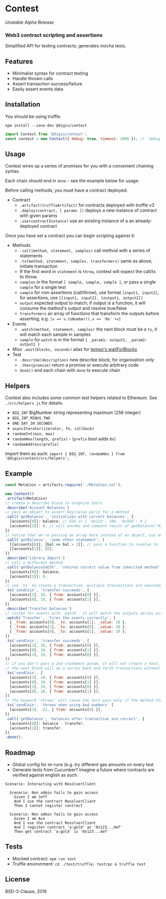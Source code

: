 # Contest

*Unstable Alpha Release*

### Web3 contract scripting and assertions

Simplified API for testing contracts; generates mocha tests.

## Features

* Minimalist syntax for contract testing
* Handle thrown calls
* Assert transaction success/failure
* Easily assert events data

## Installation

You should be using truffle.

```
npm install --save-dev @digix/contest
```

```javascript
import Contest from '@digix/contest';
const contest = new Contest({ debug: true, timeout: 2000 }); // `debug` defaults to false
```

## Usage

Contest wires up a series of promises for you with a convenient chaining syntax.

Each chain should end in `done` - see the example below for usage.

Before calling methods, you must have a contract deployed:

* Contract
  * `.artifact(truffleArtifact)` for contracts deployed with truffle v3
  * `.deploy(contract, [ params ])` deploys a new instance of contract with given params
  * `.use(contractInstance)` use an existing instance of a an already-deployed contract

Once you have set a contract you can begin scripting against it:

* Methods
  * `.call(method, statement, samples)` call method with a series of statements
  * `.tx(method, statement, samples, transformers)` same as above, initiate transaction
  * If the first word in `statement` is `throw`, contest will expect the call/tx to throw.
  * `samples` in the format `[ sample, sample, sample ]`, or pass a single `sample` for a single test
  * `sample` for non-assertions (call/throw), use format `[input1, input2]`, for assertions, use `[[input1, input2], [output1, output2]]`
  * `output` expected output to match; if output is a function, it will consume the method's output and resolve true/false
  * `transformers` an array of functions that transform the outputs before asserting; e.g. `[v => v.toNumber(),v => '0x' +v]`
* Events
  * `.watch(method, statement, samples)` the next block must be a `tx`, it will match each sample in samples
  * `sample` for `watch` is in the format `{ _param1: output1, _param2: output2 }`
* Misc
  `.wait(blocks, seconds)` alias for [tempo's waitForBlocks](https://github.com/DigixGlobal/tempo)
* Test
  * `.describe(description)` new describe block; for organixation only
  * `.then(promise)` return a promise or execute arbitrary code
  * `done()` end each chain with `done` to execute chain


## Helpers

Contest also includes some common test helpers related to Ethereum. See `./src/helpers.js` for details.

* `BIG_INT` BigNumber string representing maximum (256 integer)
* `BIG_INT_MINUS_TWO`
* `ONE_DAY_IN_SECONDS`
* `asyncIterator(iterator, fn, callback)`
* `randomInt(min, max)`
* `randomHex(length, prefix)` - (`prefix` bool adds `0x`)
* `randomAddress(prefix)`

Import them as such: `import { BIG_INT, randomHex } from '@digix/contest/src/helpers';`

## Example

```javascript
const MetaCoin = artifacts.require('./MetaCoin.sol');

new Contest()
.artifact(MetaCoin)
// create a describe block to oragnise tests
.describe('Account Balances')
// pass an object to assert key/value paris for a method
.call('getBalance', 'initializes with correct balances', {
  [accounts[0]]: balance, // ES6 => { '0x123': 100, '0x456': 0 }
  [accounts[1]]: 0, // will envoke and compare result of getBalance('0x456')
})
// notice that we're passing an array here instead of an object, use multi-input-output syntax
.call('getBalance', 'some other statement', [
  [[accounts[0]], [bal => bal > 2]], // pass a function to resolve to `true` rather than equality assertion
  [[accounts[1]], [0],
])
.describe('Library Import')
// call a different method
.call('getBalanceInEth', 'returns correct value from inherited method', {
  [accounts[0]]: balance,
  [accounts[1]]: 0,
})
// use `tx` to create a transaction. multiple transactions are executed in series
.tx('sendCoin', 'transfer succeeds', [
  [accounts[1], 10, { from: accounts[0] }],
  [accounts[0], 10, { from: accounts[1] }],
})
.describe('Transfer balances')
// listen for events with `watch`. it will match the outputs series with the next `tx` block
.watch('Transfer', 'fires the events correctly', [
  { _from: accounts[0], _to: accounts[1], _value: 10 },
  { _from: accounts[1], _to: accounts[0], _value: 10 },
  { _from: accounts[0], _to: accounts[1], _value: 10 },
])
.tx('sendCoin', 'transfer succeeds', [
  [accounts[1], 10, { from: accounts[0] }],
  [accounts[0], 10, { from: accounts[1] }],
  [accounts[1], 10, { from: accounts[0] }],
])
// if you don't pass a 2nd statement param, it will not create a test, but will executed before the next block with a statements
// the next block will do a series back and forth transactions without asserting
.tx('sendCoin', [
  [accounts[1], 10, { from: accounts[0] }],
  [accounts[0], 10, { from: accounts[1] }],
  [accounts[1], 10, { from: accounts[0] }],
  [accounts[0], 10, { from: accounts[1] }],
])
// the keyword `throws` will cause the test pass only if the method throws
.tx('sendCoin', 'throws when using bad numbers' [
  [accounts[1], -22, { from: accounts[0] }],
})
.call('getBalance', 'balances after transaction are correct', {
  [accounts[0]]: balance - transfer,
  [accounts[1]]: transfer,
})
.done();
```

## Roadmap

* Global config for re-runs (e.g. try different gas amounts on every test
* Generate tests from Cucumber? Imagine a future where contracts are verified against english as such:

```cucumber
Scenario: Interacting with ResolverClient

  Scenario: Non admin fails to gain access
    Given I am Jeff
    And I use the contract ResolverClient
    Then I cannot register contract

  Scenario: Non admin fails to gain access
    Given I am Ace
    And I use the contract ResolverClient
    And I register contract 'a:gold' as '0x123...def'
    Then get contract 'a:gold' is '0x123...def'
```

## Tests

* Mocked contract: `npm run test`
* Truffle environment: `cd ./test/truffle; testrpc & truffle test`

## License

BSD-3-Clause, 2016
